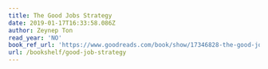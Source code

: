 ```yaml
---
title: The Good Jobs Strategy
date: 2019-01-17T16:33:58.086Z
author: Zeynep Ton
read_year: 'NO'
book_ref_url: 'https://www.goodreads.com/book/show/17346828-the-good-jobs-strategy'
url: /bookshelf/good-job-strategy
---
```


